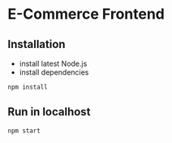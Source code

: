 # **E-Commerce Frontend**

## **Installation**
- install latest Node.js
- install dependencies
```shell
npm install
```

## **Run in localhost**
```
npm start
```


